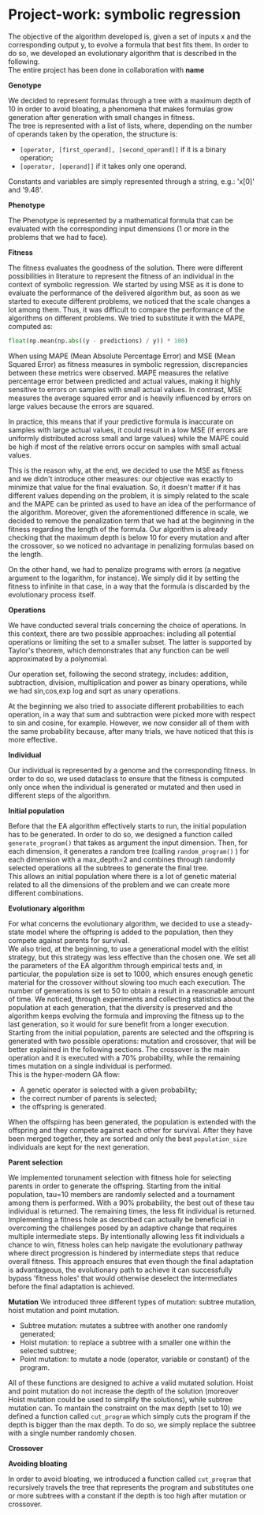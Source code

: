 # Project-work: symbolic regression  
The objective of the algorithm developed is, given a set of inputs x and the corresponding output y, to evolve a formula that best fits them. In order to do so, we developed an evolutionary algorithm that is described in the following.  
The entire project has been done in collaboration with __name__   

**Genotype**  

We decided to represent formulas through a tree with a maximum depth of 10 in order to avoid bloating, a phenomena that makes formulas grow generation after generation with small changes in fitness.  
The tree is represented with a list of lists, where, depending on the number of operands taken by the operation, the structure is:  
- `[operator, [first_operand], [second_operand]]` if it is a binary operation;
- `[operator, [operand]]` if it takes only one operand.  

Constants and variables are simply represented through a string, e.g.: 'x[0]' and '9.48'.    

**Phenotype**  

The Phenotype is represented by a mathematical formula that can be evaluated with the corresponding input dimensions (1 or more in the problems that we had to face).  

**Fitness**    

The fitness evaluates the goodness of the solution. There were different possibilities in literature to represent the fitness of an individual in the context of symbolic regression. We started by using MSE as it is done to evaluate the performance of the delivered algorithm but, as soon as we started to execute different problems, we noticed that the scale changes a lot among them. Thus, it was difficult to compare the performance of the algorithms on different problems. We tried to substitute it with the MAPE, computed as:  

```python
float(np.mean(np.abs((y - predictions) / y)) * 100)
```  

When using MAPE (Mean Absolute Percentage Error) and MSE (Mean Squared Error) as fitness measures in symbolic regression, discrepancies between these metrics were observed. MAPE measures the relative percentage error between predicted and actual values, making it highly sensitive to errors on samples with small actual values. In contrast, MSE measures the average squared error and is heavily influenced by errors on large values because the errors are squared.

In practice, this means that if your predictive formula is inaccurate on samples with large actual values, it could result in a low MSE (if errors are uniformly distributed across small and large values) while the MAPE could be high if most of the relative errors occur on samples with small actual values.  

This is the reason why, at the end, we decided to use the MSE as fitness and we didn't introduce other measures: our objective was exactly to minimize that value for the final evaluation. So, it doesn't matter if it has different values depending on the problem, it is simply related to the scale and the MAPE can be printed as used to have an idea of the performance of the algorithm. Moreover, given the aforementioned difference in scale, we decided to remove the penalization term that we had at the beginning in the fitness regarding the length of the formula. Our algorithm is already checking that the maximum depth is below 10 for every mutation and after the crossover, so we noticed no advantage in penalizing formulas based on the length.   

On the other hand, we had to penalize programs with errors (a negative argument to the logarithm, for instance). We simply did it by setting the fitness to infinite in that case, in a way that the formula is discarded by the evolutionary process itself.  


**Operations**  

We have conducted several trials concerning the choice of operations. In this context, there are two possible approaches: including all potential operations or limiting the set to a smaller subset. The latter is supported by Taylor's theorem, which demonstrates that any function can be well approximated by a polynomial.  

Our operation set, following the second strategy, includes: addition, subtraction, division, multiplication and power as binary operations, while we had sin,cos,exp log and sqrt as unary operations.  

At the beginning we also tried to associate different probabilities to each operation, in a way that sum and subtraction were picked more with respect to sin and cosine, for example. However, we now consider all of them with the same probability because, after many trials, we have noticed that this is more effective.   

**Individual**  

Our individual is represented by a genome and the corresponding fitness. In order to do so, we used dataclass to ensure that the fitness is computed only once when the individual is generated or mutated and then used in different steps of the algorithm.  

**Initial population**  

Before that the EA algorithm effectively starts to run, the initial population has to be generated. In order to do so, we designed a function called `generate_program()` that takes as argument the input dimension. Then, for each dimension, it generates a random tree (calling `random_program()` ) for each dimension with a max_depth=2 and combines through randomly selected operations all the subtrees to generate the final tree.  
This allows an initial population where there is a lot of genetic material related to all the dimensions of the problem and we can create more different combinations. 

**Evolutionary algorithm**

For what concerns the evolutionary algorithm, we decided to use a steady-state model where the offspring is added to the population, then they compete against parents for survival.  
We also tried, at the beginning, to use a generational model with the elitist strategy, but this strategy was less effective than the chosen one. 
We set all the parameters of the EA algorithm through empirical tests and, in particular, the population size is set to 1000, which ensures enough genetic material for the crossover without slowing too much each execution. The number of generations is set to 50 to obtain a result in a reasonable amount of time. We noticed, through experiments and collecting statistics about the population at each generation, that the diversity is preserved and the algorithm keeps evolving the formula and improving the fitness up to the last generation, so it would for sure benefit from a longer execution.    
Starting from the initial population, parents are selected and the offspring is generated with two possible operations: mutation and crossover, that will be better explained in the following sections. The crossover is the main operation and it is executed with a 70% probability, while the remaining times mutation on a single individual is performed.  
This is the hyper-modern GA flow: 

- A genetic operator is selected with a given probability;
- the correct number of parents is selected;
- the offspring is generated.  

When the offspirng has been generated, the population is extended with the offspring and they compete against each other for survival. After they have been merged together, they are sorted and only the best `population_size` individuals are kept for the next generation.


**Parent selection**    

We implemented torunament selection with fitness hole for selecting parents in order to generate the offspring. Starting from the initial population, tau=10 members are randomly selected and a tournament among them is performed. With a 90% probability, the best out of these tau individual is returned. The remaining times, the less fit individual is returned.  
Implementing a fitness hole as described can actually be beneficial in overcoming the challenges posed by an adaptive change that requires multiple intermediate steps. By intentionally allowing less fit individuals a chance to win, fitness holes can help navigate the evolutionary pathway where direct progression is hindered by intermediate steps that reduce overall fitness. This approach ensures that even though the final adaptation is advantageous, the evolutionary path to achieve it can successfully bypass 'fitness holes' that would otherwise deselect the intermediates before the final adaptation is achieved.


**Mutation**
We introduced three different types of mutation: subtree mutation, hoist mutation and point mutation.

- Subtree mutation: mutates a subtree with another one randomly generated;
- Hoist mutation: to replace a subtree with a smaller one within the selected subtree;
- Point mutation: to mutate a node (operator, variable or constant) of the program.

All of these functions are designed to achive a valid mutated solution.
Hoist and point mutation do not increase the depth of the solution (moreover Hoist mutation could be used to simplify the solutions), while subtree mutation can. To mantain the constraint on the max depth (set to 10) we defined a function called `cut_program` which simply cuts the program if the depth is bigger than the max depth. To do so, we simply replace the subtree with a single number randomly chosen.


**Crossover**




**Avoiding bloating**  

In order to avoid bloating, we introduced a function called `cut_program` that recursively travels the tree that represents the program and substitutes one or more subtrees with a constant if the depth is too high after mutation or crossover.  





